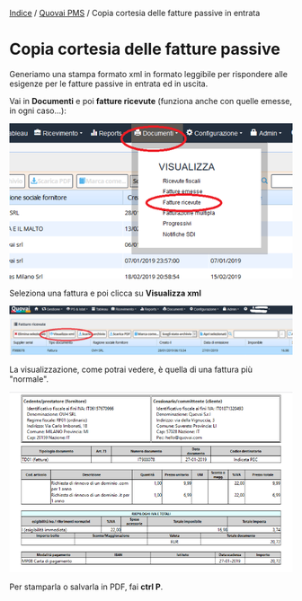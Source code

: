 
[Indice](index.md) / [Quovai PMS](quovai-pms-it.md) / Copia cortesia delle fatture passive in entrata

# Copia cortesia delle fatture passive 
 
Generiamo una stampa formato xml in formato leggibile per rispondere alle esigenze per le fatture passive in entrata ed in uscita.

Vai in **Documenti** e poi **fatture ricevute** (funziona anche con quelle emesse, in ogni caso...):

![](images/copia-cortesia-fatture-passive-001.png)
 
Seleziona una fattura e poi clicca su **Visualizza xml**

![](images/copia-cortesia-fatture-passive-002.png)

La visualizzazione, come potrai vedere, è quella di una fattura più "normale".

![](images/copia-cortesia-fatture-passive-003.png)

Per stamparla o salvarla in PDF, fai **ctrl P**.